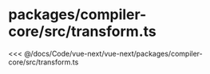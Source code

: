 # packages/compiler-core/src/transform.ts

<<< @/docs/Code/vue-next/vue-next/packages/compiler-core/src/transform.ts
